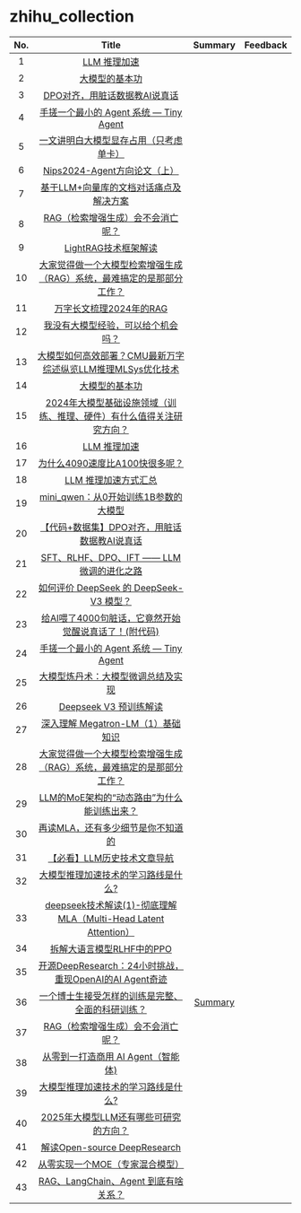 # zhihu_collection

| No.| Title | Summary | Feedback |
| :--: | :--: | :--: |:--:| 
|1| [LLM 推理加速](https://zhuanlan.zhihu.com/p/17811924624?utm_psn=1861592084353540096)  |  |  |
|2|[大模型的基本功](https://zhuanlan.zhihu.com/p/716344766?utm_psn=1857956031679840257)|
|3|[DPO对齐，用脏话数据教AI说真话](https://zhuanlan.zhihu.com/p/18945731214)|
|4|[手搓一个最小的 Agent 系统 — Tiny Agent](https://zhuanlan.zhihu.com/p/699732624)|
|5|[一文讲明白大模型显存占用（只考虑单卡）](https://zhuanlan.zhihu.com/p/713256008?utm_psn=1850877468791164928)|
|6|[Nips2024-Agent方向论文（上）](https://zhuanlan.zhihu.com/p/12317898153?utm_psn=1851404730472992768)|
|7|[基于LLM+向量库的文档对话痛点及解决方案](https://zhuanlan.zhihu.com/p/651179780?utm_psn=1851983465051975682)|
|8|[RAG（检索增强生成）会不会消亡呢？](https://www.zhihu.com/question/637421964/answer/33309712475?utm_psn=1852132878818869248)|
|9|[LightRAG技术框架解读](https://zhuanlan.zhihu.com/p/13261291813?utm_psn=1853075329633091584)|
|10|[大家觉得做一个大模型检索增强生成（RAG）系统，最难搞定的是那部分工作？](https://www.zhihu.com/question/642650878/answer/57968449225?utm_psn=1853197485889163265)|
|11|[万字长文梳理2024年的RAG](https://zhuanlan.zhihu.com/p/14116449727?utm_psn=1854663568068308992)|
|12|[我没有大模型经验，可以给个机会吗？](https://zhuanlan.zhihu.com/p/715031517?utm_psn=1857139809681805312)|
|13|[大模型如何高效部署？CMU最新万字综述纵览LLM推理MLSys优化技术](https://zhuanlan.zhihu.com/p/677635306?utm_psn=1857485262482989056)|
|14|[大模型的基本功](https://zhuanlan.zhihu.com/p/716344766?utm_psn=1857956031679840257)|
|15|[2024年大模型基础设施领域（训练、推理、硬件）有什么值得关注研究方向？](https://www.zhihu.com/question/637480772/answer/3474883101?utm_psn=1857961419003269120)|
|16|[LLM 推理加速](https://zhuanlan.zhihu.com/p/17811924624?utm_psn=1861592084353540096)|
|17|[为什么4090速度比A100快很多呢？](https://www.zhihu.com/question/615946801/answer/3205148871?utm_psn=1862858783665049600)|
|18|[LLM 推理加速方式汇总](https://zhuanlan.zhihu.com/p/688736901?utm_psn=1863541831435968512)|
|19|[mini_qwen：从0开始训练1B参数的大模型](https://zhuanlan.zhihu.com/p/19353252686?utm_psn=1864662479939985408)|
|20|[【代码+数据集】DPO对齐，用脏话数据教AI说真话](https://zhuanlan.zhihu.com/p/18945731214?utm_psn=1865208193703079937)|
|21|[SFT、RLHF、DPO、IFT —— LLM 微调的进化之路](https://zhuanlan.zhihu.com/p/710652762?utm_psn=1865532802738552833)|
|22|[如何评价 DeepSeek 的 DeepSeek-V3 模型？](https://www.zhihu.com/question/7837132971/answer/72079893262?utm_psn=1866102231436230656)|
|23|[给AI喂了4000句脏话，它竟然开始觉醒说真话了！(附代码)](https://zhuanlan.zhihu.com/p/18745659547?utm_psn=1868373722618028032)|
|24|[手搓一个最小的 Agent 系统 — Tiny Agent](https://zhuanlan.zhihu.com/p/699732624?utm_psn=1869109101595873280)|
|25|[大模型炼丹术：大模型微调总结及实现](https://zhuanlan.zhihu.com/p/673789772?utm_psn=1869111520702648321)|
|26|[Deepseek V3 预训练解读](https://zhuanlan.zhihu.com/p/15073492309?utm_psn=1869173633865375746)|
|27|[深入理解 Megatron-LM（1）基础知识](https://zhuanlan.zhihu.com/p/650234985?utm_psn=1869377491669479425)|
|28|[大家觉得做一个大模型检索增强生成（RAG）系统，最难搞定的是那部分工作？](https://www.zhihu.com/question/642650878/answer/86323321960?utm_psn=1871330803125997569)|
|29|[LLM的MoE架构的“动态路由”为什么能训练出来？](https://www.zhihu.com/question/11450572647/answer/95847905917?utm_psn=1871984789910872064)|
|30|[再读MLA，还有多少细节是你不知道的](https://zhuanlan.zhihu.com/p/19585986234?utm_psn=1871987158165897216)|
|31|[【必看】LLM历史技术文章导航](https://zhuanlan.zhihu.com/p/654910335?utm_psn=1871995513445957632)|
|32|[大模型推理加速技术的学习路线是什么?](https://www.zhihu.com/question/591646269/answer/3333654552?utm_psn=1872750354279559168)|
|33|[deepseek技术解读(1)-彻底理解MLA（Multi-Head Latent Attention）](https://zhuanlan.zhihu.com/p/16730036197?utm_psn=1872639045261217792)|
|34|[拆解大语言模型RLHF中的PPO](https://zhuanlan.zhihu.com/p/645225982?utm_psn=1872250276049715201)|
|35|[开源DeepResearch：24小时挑战，重现OpenAI的AI Agent奇迹](https://zhuanlan.zhihu.com/p/22559225933?utm_psn=1872248791379357697)|
|36|[一个博士生接受怎样的训练是完整、全面的科研训练？](https://www.zhihu.com/question/384512106/answer/3556664044)|[Summary](./zhihu/36/No36.md)||
|37|[RAG（检索增强生成）会不会消亡呢？](https://www.zhihu.com/question/637421964/answer/99446183305?utm_psn=1873430932557537280)|
|38|[从零到一打造商用 AI Agent（智能体)](https://zhuanlan.zhihu.com/p/23285829505?utm_psn=1873432769390051328)|
|39|[大模型推理加速技术的学习路线是什么?](https://www.zhihu.com/question/591646269/answer/102260978569?utm_psn=1874459723065081858)|
|40|[2025年大模型LLM还有哪些可研究的方向？](https://www.zhihu.com/question/11285951981)|
|41|[解读Open-source DeepResearch](https://zhuanlan.zhihu.com/p/22733177444)|
|42|[从零实现一个MOE（专家混合模型）](https://zhuanlan.zhihu.com/p/701777558?utm_psn=1875507800106467329)|
|43|[RAG、LangChain、Agent 到底有啥关系？](https://www.zhihu.com/question/2495164206/answer/86964072894?utm_psn=1875623080514158592)|